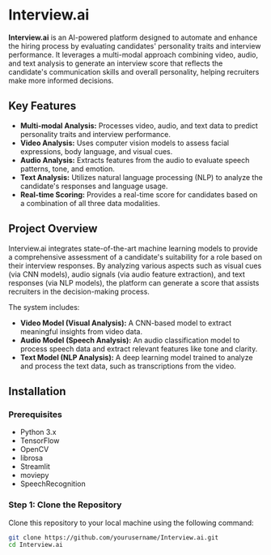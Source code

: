 # Interview.ai

**Interview.ai** is an AI-powered platform designed to automate and enhance the hiring process by evaluating candidates' personality traits and interview performance. It leverages a multi-modal approach combining video, audio, and text analysis to generate an interview score that reflects the candidate's communication skills and overall personality, helping recruiters make more informed decisions.

## Key Features
- **Multi-modal Analysis:** Processes video, audio, and text data to predict personality traits and interview performance.
- **Video Analysis:** Uses computer vision models to assess facial expressions, body language, and visual cues.
- **Audio Analysis:** Extracts features from the audio to evaluate speech patterns, tone, and emotion.
- **Text Analysis:** Utilizes natural language processing (NLP) to analyze the candidate's responses and language usage.
- **Real-time Scoring:** Provides a real-time score for candidates based on a combination of all three data modalities.

## Project Overview
Interview.ai integrates state-of-the-art machine learning models to provide a comprehensive assessment of a candidate's suitability for a role based on their interview responses. By analyzing various aspects such as visual cues (via CNN models), audio signals (via audio feature extraction), and text responses (via NLP models), the platform can generate a score that assists recruiters in the decision-making process.

The system includes:
- **Video Model (Visual Analysis):** A CNN-based model to extract meaningful insights from video data.
- **Audio Model (Speech Analysis):** An audio classification model to process speech data and extract relevant features like tone and clarity.
- **Text Model (NLP Analysis):** A deep learning model trained to analyze and process the text data, such as transcriptions from the video.

## Installation

### Prerequisites
- Python 3.x
- TensorFlow
- OpenCV
- librosa
- Streamlit
- moviepy
- SpeechRecognition

### Step 1: Clone the Repository
Clone this repository to your local machine using the following command:
```bash
git clone https://github.com/yourusername/Interview.ai.git
cd Interview.ai
